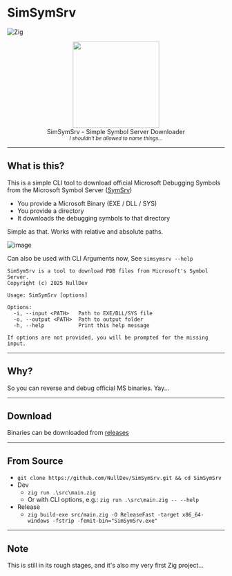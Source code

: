 # SimSymSrv
![Zig](https://img.shields.io/badge/Zig-%23F7A41D.svg?style=for-the-badge&logo=zig&logoColor=white)

<p align="center">
<img src="https://pics.clipartpng.com/Ladybug_PNG_Clip_Art-1582.png" height="200" width="auto"><br>
SimSymSrv - Simple Symbol Server Downloader <br>
<sub><i>I shouldn't be allowed to name things...</i></sub>
</p>

---

## What is this?
This is a simple CLI tool to download official Microsoft Debugging Symbols <br>
from the Microsoft Symbol Server ([SymSrv](https://msdl.microsoft.com/download/symbols))

- You provide a Microsoft Binary (EXE / DLL / SYS)
- You provide a directory
- It downloads the debugging symbols to that directory

Simple as that. Works with relative and absolute paths.

![image](https://github.com/user-attachments/assets/abd85054-a525-461a-b37a-0a74e61640ca)

Can also be used with CLI Arguments now, See `simsymsrv --help`

```
SimSymSrv is a tool to download PDB files from Microsoft's Symbol Server.
Copyright (c) 2025 NullDev

Usage: SimSymSrv [options]

Options:
  -i, --input <PATH>   Path to EXE/DLL/SYS file
  -o, --output <PATH>  Path to output folder
  -h, --help           Print this help message

If options are not provided, you will be prompted for the missing input.
```

---

## Why? 
So you can reverse and debug official MS binaries. Yay...

---

## Download

Binaries can be downloaded from [releases](https://github.com/NullDev/SimSymSrv/releases)

---

## From Source

- `git clone https://github.com/NullDev/SimSymSrv.git && cd SimSymSrv`
- Dev
  - `zig run .\src\main.zig`
  - Or with CLI options, e.g.: `zig run .\src\main.zig -- --help`
- Release
  - `zig build-exe src/main.zig -O ReleaseFast -target x86_64-windows -fstrip -femit-bin="SimSymSrv.exe"`

---

## Note
This is still in its rough stages, and it's also my very first Zig project...
